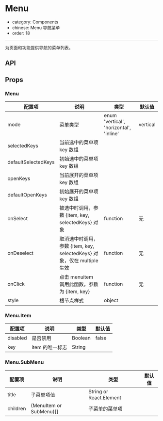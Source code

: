# Menu

- category: Components
- chinese: Menu 导航菜单
- order: 18

---

为页面和功能提供导航的菜单列表。

## API

## Props

### Menu

| 配置项 | 说明 | 类型 | 默认值 |
|---|---|---|---|
| mode | 菜单类型 | enum 'vertical', 'horizontal', 'inline' | vertical |
| selectedKeys | 当前选中的菜单项 key 数组 |  |  |
| defaultSelectedKeys | 初始选中的菜单项 key 数组 |  |  |
| openKeys | 当前展开的菜单项 key 数组 |  |  |
| defaultOpenKeys | 初始展开的菜单项 key 数组 |  |  |
| onSelect | 被选中时调用，参数 {item, key, selectedKeys} 对象 | function | 无 |
| onDeselect | 取消选中时调用，参数 {item, key, selectedKeys} 对象，仅在 multiple 生效 | function | 无 |
| onClick | 点击 menuitem 调用此函数，参数为 {item, key} | function | 无 |
| style | 根节点样式 | object |  |

### Menu.Item

| 配置项 | 说明 | 类型 | 默认值 |
|---|---|---|---|
| disabled | 是否禁用 | Boolean | false |
| key | item 的唯一标志 | String |  |

### Menu.SubMenu

| 配置项 | 说明 | 类型 | 默认值 |
|---|---|---|---|
| title | 子菜单项值 | String or React.Element | |
| children | (MenuItem or SubMenu)[] | 子菜单的菜单项 | |
